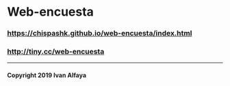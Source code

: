 # Web-encuesta
### https://chispashk.github.io/web-encuesta/index.html
### http://tiny.cc/web-encuesta
--- 
#### Copyright 2019 Ivan Alfaya
